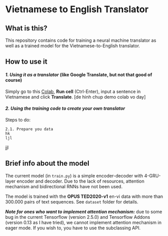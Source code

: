 # Vietnamese to English Translator
## What is this?
This repository contains code for training a neural machine translator as well as a trained model for the Vietnamese-to-English translator.
## How to use it
#### *1. Using it as a translator* (like Google Translate, but not that good of course)
Simply go to this [Colab](https://colab.research.google.com/drive/1aOFww6iGrD7LoXS0N1AgqTrv0QgsXiRw?usp=sharing), **Run cell** (Ctrl-Enter), input a sentence in Vietnamese and click **Translate**.
[de hinh chup demo colab vo day]

#### *2. Using the training code to create your own translator*
Steps to do:

    2.1. Prepare you data
    hk
    ljl
jjl
## Brief info about the model
The current model (in `train.py`) is a simple encoder-decoder with 4-GRU-layer encoder and decoder. Due to the lack of resources, attention mechanism and bidirectional RNNs have not been used.  

The model is trained with the **OPUS TED2020-v1** en-vi data with more than 300.000 pairs of text sequences. See `dataset` folder for details.  

***Note for ones who want to implement attention mechanism:*** due to some bug in the current Tensorflow (version 2.5.0) and Tensorflow Addons (version 0.13 as I have tried), we cannot implement attention mechanism in eager mode. If you wish to, you have to use the subclassing API. 



